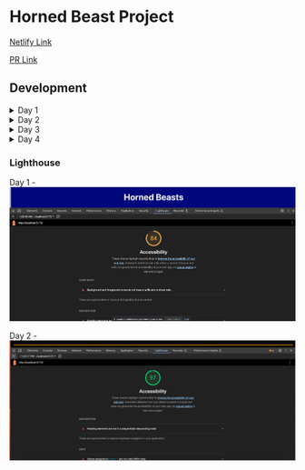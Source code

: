 # Horned Beast Project

[Netlify Link](https://luxury-marzipan-b33aff.netlify.app/)

[PR Link](https://github.com/StepheeGee/Gallery-of-Horns/pull/1)

## Development
<details>
<summary>Day 1</summary>
Component Structure

11.27.23
</details>


<details>
<summary>Day 2</summary>
React State and Props

11.28.23


#### Number and name of feature:

* Feature #1: Display Images
* Feature #2: Allow Users to Favorite Individual Beasts
* Feature #3: Bootstrap

#### Estimate of time needed to complete: 

* Feature #1: 90 min
* Feature #2: 90 min
* Feature #3: 120 min

#### Start time:

* Feature #1: 6:30pm 
* Feature #2: 7:15pm
* Feature #3: 9:30pm

#### Finish time:

* Feature #1: 7:15pm
* Feature #2: 9:30pm
* Feature #3: 11:40pm

#### Actual time needed to complete:

* Feature #1: 45 min
* Feature #2: 2hrs 15min
* Feature #3: 2hrs 10min

#### Comments:
If we can't change the html file, then how do we change the main part of our page. I want to increase the margin (left and right) on the main section but not on the body - which includes the header and footer. But there isn't a main element in the index.html file.

I finally got my relative file paths correct. So my files are importing correctly. I was too afraid to try modules.css, because I didn't want to completely break my app again. So I updated the css in index which is global. I would've preferred to add css to the components. For instance, since all my cards are styled the same, that could've been a hornedbeast module.css. 

I also have an error in one of my functions that I can't figure out. In my hornedbeast.jsx file, I have a hornedbeast function. The parameters of the function have squiggly lines and the error states that those parameters are missing in prop validation. But I don't know how to do that. I know that I need those parameters in that function, but I don't know how to make the error message go away. 


How long you spent working on this assignment? 5 hrs


</details>

<details>
<summary>Day 3</summary>
</details>

<details>
<summary>Day 4</summary>
</details>

### Lighthouse
Day 1 -
![Lighthouse](Lighthouse.png)

Day 2 -
![Lighthouse](Lighthouse2.png)